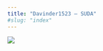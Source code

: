 ```yaml
---
title: "Davinder1523 – SUDA"
#slug: "index"
---
```


[![](/wp-content/2007/11/Davinder1523-300x225.jpg)](/wp-content/2007/11/Davinder1523.jpg)